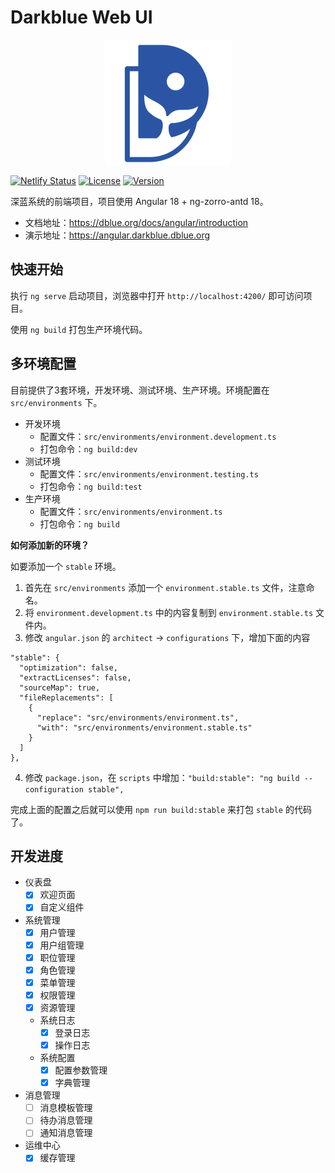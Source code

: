 # Darkblue Web UI

<p align="center">
    <img src="public/assets/images/logo-blue.svg" width="200">
</p>

[![Netlify Status](https://api.netlify.com/api/v1/badges/4e2c0226-e704-47b6-a0ee-3d968057b1c4/deploy-status)](https://app.netlify.com/sites/darkblue-angular-demo/deploys)
[![License](https://img.shields.io/badge/License-Apache%202-blue)](https://www.apache.org/licenses/LICENSE-2.0)
[![Version](https://img.shields.io/badge/Version-1.0.0-blue)](https://gitee.com/d-blue/darkblue-web-ui-ng/releases)

深蓝系统的前端项目，项目使用 Angular 18 + ng-zorro-antd 18。

- 文档地址：https://dblue.org/docs/angular/introduction
- 演示地址：https://angular.darkblue.dblue.org

## 快速开始

执行 `ng serve` 启动项目，浏览器中打开 `http://localhost:4200/` 即可访问项目。

使用 `ng build` 打包生产环境代码。

## 多环境配置

目前提供了3套环境，开发环境、测试环境、生产环境。环境配置在 `src/environments` 下。

- 开发环境
  - 配置文件：`src/environments/environment.development.ts`
  - 打包命令：`ng build:dev`
- 测试环境
  - 配置文件：`src/environments/environment.testing.ts`
  - 打包命令：`ng build:test`
- 生产环境
  - 配置文件：`src/environments/environment.ts`
  - 打包命令：`ng build`

**如何添加新的环境？**

如要添加一个 `stable` 环境。 

1. 首先在 `src/environments` 添加一个 `environment.stable.ts` 文件，注意命名。
2. 将 `environment.development.ts` 中的内容复制到 `environment.stable.ts` 文件内。
3. 修改 `angular.json` 的 `architect` -> `configurations` 下，增加下面的内容
  ```
  "stable": {
    "optimization": false,
    "extractLicenses": false,
    "sourceMap": true,
    "fileReplacements": [
      {
        "replace": "src/environments/environment.ts",
        "with": "src/environments/environment.stable.ts"
      }
    ]
  },
  ```
4. 修改 `package.json`，在 `scripts` 中增加：`"build:stable": "ng build --configuration stable",`

完成上面的配置之后就可以使用 `npm run build:stable` 来打包 `stable` 的代码了。

## 开发进度

- 仪表盘
  - [x] 欢迎页面
  - [x] 自定义组件
- 系统管理
  - [x] 用户管理
  - [x] 用户组管理
  - [x] 职位管理
  - [x] 角色管理
  - [x] 菜单管理
  - [x] 权限管理
  - [x] 资源管理
  - 系统日志
    - [x] 登录日志
    - [x] 操作日志
  - 系统配置
    - [x] 配置参数管理
    - [x] 字典管理
- 消息管理
  - [ ] 消息模板管理
  - [ ] 待办消息管理
  - [ ] 通知消息管理
- 运维中心
  - [x] 缓存管理
